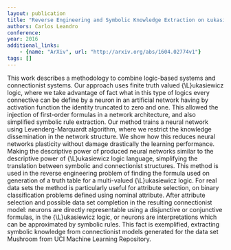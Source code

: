 ```yaml
---
layout: publication
title: "Reverse Engineering and Symbolic Knowledge Extraction on Łukasiewicz Fuzzy Logics using Linear Neural Networks"
authors: Carlos Leandro
conference: 
year: 2016
additional_links: 
    - {name: "ArXiv", url: "http://arxiv.org/abs/1604.02774v1"}
tags: []
---
```

This work describes a methodology to combine logic-based systems and
connectionist systems. Our approach uses finite truth valued {\L}ukasiewicz
logic, where we take advantage of fact what in this type of logics every
connective can be define by a neuron in an artificial network having by
activation function the identity truncated to zero and one. This allowed the
injection of first-order formulas in a network architecture, and also
simplified symbolic rule extraction.
  Our method trains a neural network using Levenderg-Marquardt algorithm, where
we restrict the knowledge dissemination in the network structure. We show how
this reduces neural networks plasticity without damage drastically the learning
performance. Making the descriptive power of produced neural networks similar
to the descriptive power of {\L}ukasiewicz logic language, simplifying the
translation between symbolic and connectionist structures.
  This method is used in the reverse engineering problem of finding the formula
used on generation of a truth table for a multi-valued {\L}ukasiewicz logic.
For real data sets the method is particularly useful for attribute selection,
on binary classification problems defined using nominal attribute. After
attribute selection and possible data set completion in the resulting
connectionist model: neurons are directly representable using a disjunctive or
conjunctive formulas, in the {\L}ukasiewicz logic, or neurons are
interpretations which can be approximated by symbolic rules. This fact is
exemplified, extracting symbolic knowledge from connectionist models generated
for the data set Mushroom from UCI Machine Learning Repository.